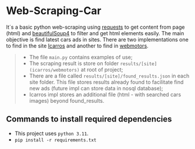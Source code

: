 # Web-Scraping-Car
It´s a basic python web-scraping using [requests](https://requests.readthedocs.io/en/latest/) to get content from page (html) and 
[beautifulSoup4](https://www.crummy.com/software/BeautifulSoup/bs4/doc/) to filter and get html elements easily. 
The main objective is find latest cars ads in sites. There are two implementations
one to find in the site [Icarros](https://www.icarros.com.br/ache/listaanuncios.jsp) and another to find in [webmotors](https://www.webmotors.com.br/).

> - The file `main.py` contains examples of use;
> - The scraping result is store on folder `results/[site] (icarros/webmotors)` at root of project;
> - There are a file called `results/[site]/found_results.json` in each site folder. 
> This file stores results already found 
> to facilitate find new ads (future impl can store data in nosql database);
> - Icarros impl stores an additional file (html - with searched cars images) beyond found_results.

## Commands to install required dependencies

- This project uses `python 3.11`.
- `pip install -r requirements.txt`
